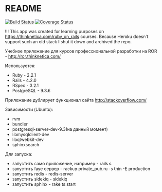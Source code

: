 # README

[![Build Status](https://travis-ci.org/tonymadbrain/qna.svg?branch=master)](https://travis-ci.org/tonymadbrain/qna)
[![Coverage Status](https://coveralls.io/repos/tonymadbrain/qna/badge.svg?branch=master&service=github)](https://coveralls.io/github/tonymadbrain/qna?branch=master)

!!! This app was created for learning purposes on https://thinknetica.com/ruby_on_rails courses. Because Heroku doesn't support such an old stack I shut it down and archived the repo.

Учебное приложение для курсов профессиональной разработки на ROR - http://ror.thinknetica.com/

Используется:
* Ruby - 2.2.1
* Rails - 4.2.0
* RSpec - 3.2.1
* PostgreSQL - 9.3.6

Приложение дублирует функционал сайта http://stackoverflow.com/

Зависимости (Ubuntu):
* rvm
* bundler
* postgresql-server-dev-9.3(на данный момент)
* libmysqlclient-dev
* libqtwebkit-dev
* sphinxsearch

Для запуска:
* запустить само приложение, например - rails s
* запустить faye сервер - rackup private_pub.ru -s thin -E production
* запустить redis - redis-server
* запустить sidekiq - sidekiq
* запустить sphinx - rake ts:start

